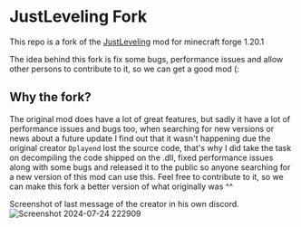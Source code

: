 # JustLeveling Fork
This repo is a fork of the [JustLeveling](https://www.curseforge.com/minecraft/mc-mods/just-leveling) mod for minecraft forge 1.20.1

The idea behind this fork is fix some bugs, performance issues and allow other persons to contribute to it, so we can get a good mod (:

## Why the fork?
The original mod does have a lot of great features, but sadly it have a lot of performance issues and bugs too, when searching for new versions or news about a future update I find out that it wasn't happening due the original creator `Dplayend` lost the source code, that's why I did take the task on decompiling the code shipped on the .dll, fixed performance issues along with some bugs and released it to the public so anyone searching for a new version of this mod can use this.
Feel free to contribute to it, so we can make this fork a better version of what originally was ^^

Screenshot of last message of the creator in his own discord.
![Screenshot 2024-07-24 222909](https://github.com/user-attachments/assets/91d0b75a-9b7c-46e3-b816-43cf8e63d6e0)